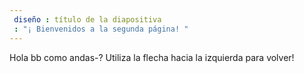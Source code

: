 ```yaml
---
 diseño : título de la diapositiva
 : "¡ Bienvenidos a la segunda página! "
---
```

Hola bb   como andas-?
Utiliza la flecha hacia la izquierda para volver!

